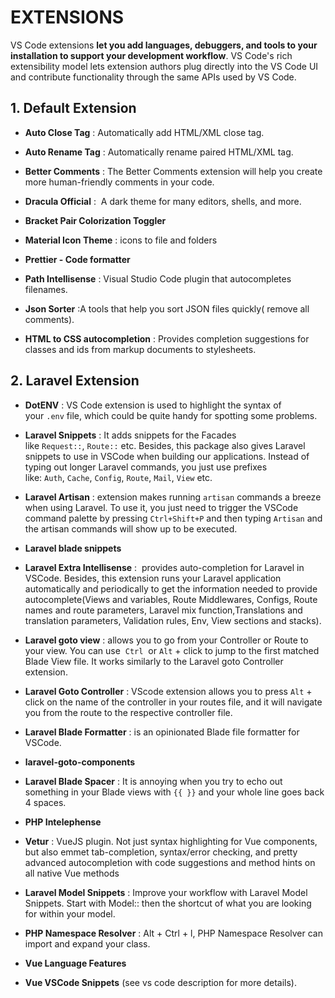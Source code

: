 # EXTENSIONS

VS Code extensions **let you add languages, debuggers, and tools to your installation to support your development workflow**. VS Code's rich extensibility model lets extension authors plug directly into the VS Code UI and contribute functionality through the same APIs used by VS Code.

## 1. Default Extension

- **Auto Close Tag** : Automatically add HTML/XML close tag.

- **Auto Rename Tag** : Automatically rename paired HTML/XML tag.

- **Better Comments** : The Better Comments extension will help you create more human-friendly comments in your code.

- **Dracula Official** :  A dark theme for many editors, shells, and more.

- **Bracket Pair Colorization Toggler** 

- **Material Icon Theme** : icons to file and folders

- **Prettier - Code formatter**

- **Path Intellisense** : Visual Studio Code plugin that autocompletes filenames.

- **Json Sorter** :A tools that help you sort JSON files quickly( remove all comments).

- **HTML to CSS autocompletion** : Provides completion suggestions for classes and ids from markup documents to stylesheets.

## 2. Laravel Extension

- **DotENV** : VS Code extension is used to highlight the syntax of your `.env` file, which could be quite handy for spotting some problems.

- **Laravel Snippets** : It adds snippets for the Facades like `Request::`, `Route::` etc. Besides, this package also gives Laravel snippets to use in VSCode when building our applications. Instead of typing out longer Laravel commands, you just use prefixes like: `Auth`, `Cache`, `Config`, `Route`, `Mail`, `View` etc.

- **Laravel Artisan** : extension makes running `artisan` commands a breeze when using Laravel. To use it, you just need to trigger the VSCode command palette by pressing `Ctrl+Shift+P` and then typing `Artisan` and the artisan commands will show up to be executed.

- **Laravel blade snippets**

- **Laravel Extra Intellisense** :  provides auto-completion for Laravel in VSCode. Besides, this extension runs your Laravel application automatically and periodically to get the information needed to provide autocomplete(Views and variables, Route Middlewares, Configs, Route names and route parameters, Laravel mix function,Translations and translation parameters, Validation rules, Env, View sections and stacks).

- **Laravel goto view** : allows you to go from your Controller or Route to your view. You can use  `Ctrl`  or `Alt` + click to jump to the first matched Blade View file. It works similarly to the Laravel goto Controller extension.

- **Laravel Goto Controller** : VScode extension allows you to press `Alt` + click on the name of the controller in your routes file, and it will navigate you from the route to the respective controller file.

- **Laravel Blade Formatter** : is an opinionated Blade file formatter for VSCode.

- **laravel-goto-components**

- **Laravel Blade Spacer** : It is annoying when you try to echo out something in your Blade views with `{{ }}` and your whole line goes back 4 spaces.

- **PHP Intelephense**

- **Vetur** : VueJS plugin. Not just syntax highlighting for Vue components, but also emmet tab-completion, syntax/error checking, and pretty advanced autocompletion with code suggestions and method hints on all native Vue methods

- **Laravel Model Snippets** : Improve your workflow with Laravel Model Snippets. Start with Model:: then the shortcut of what you are looking for within your model.

- **PHP Namespace Resolver** : Alt + Ctrl + l, PHP Namespace Resolver can import and expand your class.

- **Vue Language Features**

- **Vue VSCode Snippets** (see vs code description for more details).
